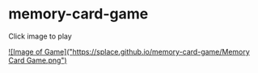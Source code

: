 # memory-card-game

Click image to play

[![Image of Game]("https://splace.github.io/memory-card-game/Memory Card Game.png")](https://splace.github.io/memory-card-game/index.html)
